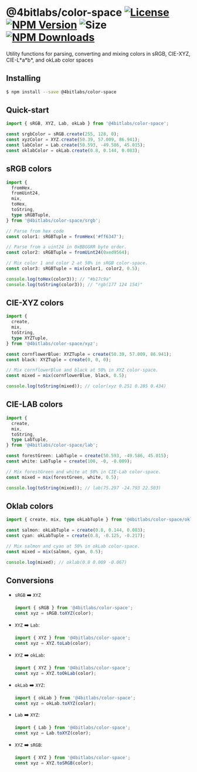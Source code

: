 # @4bitlabs/color-space [![License][license]][npm] [![NPM Version][version]][npm] ![Size][size] [![NPM Downloads][dl]][npm]

[npm]: https://www.npmjs.com/package/@4bitlabs/color-space
[version]: https://img.shields.io/npm/v/%404bitlabs%2Fcolor-space
[license]: https://img.shields.io/npm/l/%404bitlabs%2Fcolor-space
[dl]: https://img.shields.io/npm/dy/%404bitlabs%2Fcolor-space
[size]: https://img.shields.io/bundlephobia/min/%404bitlabs/color-space

Utility functions for parsing, converting and mixing colors in sRGB, CIE-XYZ, CIE-L\*a\*b\*, and okLab color spaces

## Installing

```bash
$ npm install --save @4bitlabs/color-space
```

## Quick-start

```ts
import { sRGB, XYZ, Lab, okLab } from '@4bitlabs/color-space';

const srgbColor = sRGB.create(255, 128, 0);
const xyzColor = XYZ.create(50.39, 57.009, 86.941);
const labColor = Lab.create(50.593, -49.586, 45.015);
const oklabColor = okLab.create(0.8, 0.144, 0.083);
```

## sRGB colors

```ts
import {
  fromHex,
  fromUint24,
  mix,
  toHex,
  toString,
  type sRGBTuple,
} from '@4bitlabs/color-space/srgb';

// Parse from hex code
const color1: sRGBTuple = fromHex('#ff6347');

// Parse from a uint24 in 0xBBGGRR byte order.
const color2: sRGBTuple = fromUint24(0xed9564);

// Mix color 1 and color 2 at 50% in sRGB color-space.
const color3: sRGBTuple = mix(color1, color2, 0.5);

console.log(toHex(color3)); // "#b17c9a"
console.log(toString(color3)); // "rgb(177 124 154)"
```

## CIE-XYZ colors

```ts
import {
  create,
  mix,
  toString,
  type XYZTuple,
} from '@4bitlabs/color-space/xyz';

const cornflowerBlue: XYZTuple = create(50.39, 57.009, 86.941);
const black: XYZTuple = create(0, 0, 0);

// Mix cornflowerBlue and black at 50% in XYZ color-space.
const mixed = mix(cornflowerBlue, black, 0.5);

console.log(toString(mixed)); // color(xyz 0.251 0.285 0.434)
```

## CIE-LAB colors

```ts
import {
  create,
  mix,
  toString,
  type LabTuple,
} from '@4bitlabs/color-space/lab';

const forestGreen: LabTuple = create(50.593, -49.586, 45.015);
const white: LabTuple = create(100, -0, -0.009);

// Mix forestGreen and white at 50% in CIE-Lab color-space.
const mixed = mix(forestGreen, white, 0.5);

console.log(toString(mixed)); // lab(75.297 -24.793 22.503)
```

## Oklab colors

```ts
import { create, mix, type okLabTuple } from '@4bitlabs/color-space/oklab';

const salmon: okLabTuple = create(0.8, 0.144, 0.083);
const cyan: okLabTuple = create(0.8, -0.125, -0.217);

// Mix salmon and cyan at 50% in okLab color-space.
const mixed = mix(salmon, cyan, 0.5);

console.log(mixed); // oklab(0.8 0.009 -0.067)
```

## Conversions

- `sRGB` ➡️ `XYZ`
  ```ts
  import { sRGB } from '@4bitlabs/color-space';
  const xyz = sRGB.toXYZ(color);
  ```
- `XYZ` ➡️ `Lab`:
  ```ts
  import { XYZ } from '@4bitlabs/color-space';
  const xyz = XYZ.toLab(color);
  ```
- `XYZ` ➡️ `okLab`:
  ```ts
  import { XYZ } from '@4bitlabs/color-space';
  const xyz = XYZ.toOkLab(color);
  ```
- `okLab` ➡️ `XYZ`:
  ```ts
  import { okLab } from '@4bitlabs/color-space';
  const xyz = okLab.toXYZ(color);
  ```
- `Lab` ➡️ `XYZ`:
  ```ts
  import { Lab } from '@4bitlabs/color-space';
  const xyz = Lab.toXYZ(color);
  ```
- `XYZ` ➡️ `sRGB`:
  ```ts
  import { XYZ } from '@4bitlabs/color-space';
  const xyz = XYZ.toSRGB(color);
  ```
